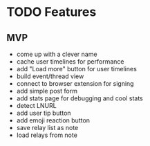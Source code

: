 # TODO Features

## MVP

- come up with a clever name
- cache user timelines for performance
- add "Load more" button for user timelines
- build event/thread view
- connect to browser extension for signing
- add simple post form
- add stats page for debugging and cool stats
- detect LNURL
- add user tip button
- add emoji reaction button
- save relay list as note
- load relays from note
